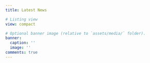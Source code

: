 ```yaml
---
title: Latest News

# Listing view
view: compact

# Optional banner image (relative to `assets/media/` folder).
banner:
  caption: ''
  image: ''
comments: true
---
```

